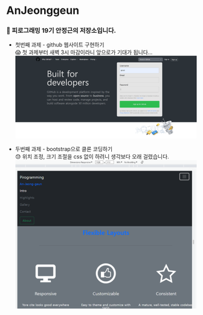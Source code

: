 # AnJeonggeun

### 👋 피로그래밍 19기 안정근의 저장소입니다.

- 첫번째 과제 - github 웹사이트 구현하기  
  😱 첫 과제부터 새벽 3시 마감이라니 앞으로가 기대가 됩니다...
  ![첫번째 과제](assignment1.png)

- 두번째 과제 - bootstrap으로 클론 코딩하기  
  😓 위치 조정, 크기 조절을 css 없이 하려니 생각보다 오래 걸렸습니다.
  ![두번째 과제](assignment2.png)
